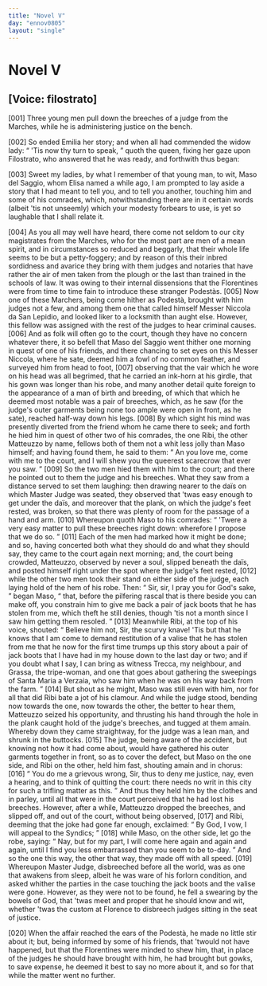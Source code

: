 ```yaml
---
title: "Novel V"
day: "ennov0805"
layout: "single"
---
```

<div id="nov0805" type="novella" who="filostrato">
 <h1>
  Novel V
 </h1>
 <p>
  <h2>
   [Voice: filostrato]
  </h2>
 </p>
 <argument>
  <p>
   <a name="p08050001">
    [001]
   </a>
   Three young men pull down the breeches of a judge from
 the Marches, while he is administering justice on the
 bench.
  </p>
 </argument>
 <div3 type="commentary" who="author">
  <p>
   <a name="p08050002">
    [002]
   </a>
   So
   ended Emilia her story; and when
	all had commended the
	widow lady:
   <q direct="unspecified">
    'Tis now thy turn to speak,
   </q>
   quoth the queen,
	fixing her gaze upon Filostrato, who answered that he was ready,
	and forthwith thus began:
  </p>
 </div3>
 <div3 type="commentary" who="filostrato">
  <p>
   <a name="p08050003">
    [003]
   </a>
   Sweet my ladies, by what I remember
	of that young man, to wit, Maso del Saggio, whom Elisa named a
	while ago, I am prompted to lay aside a story that I had meant to
	tell you, and to tell you another, touching him and some of his
	comrades, which, notwithstanding there are in it certain words
	(albeit 'tis not unseemly) which your modesty forbears to use, is yet
	so laughable that I shall relate it.
  </p>
 </div3>
 <p>
  <a name="p08050004">
   [004]
  </a>
  As you all may well have heard, there come not seldom to our
 city magistrates from the Marches, who for the most part are men
 of a mean spirit, and in circumstances so reduced and beggarly, that
 their whole life seems to be but a petty-foggery; and by reason of
 this their inbred sordidness and avarice they bring with them judges
 and notaries that have rather the air of men taken from the plough
 or the last than trained in the schools of law.
  <note>
   It was owing to their
 internal dissensions that the Florentines were
 from time to time fain to introduce these stranger Podest&agrave;s.
  </note>
  <a name="p08050005">
   [005]
  </a>
  Now one of these
 Marchers, being come hither as Podest&agrave;, brought with him judges
 not a few, and among them one that called himself Messer Niccola
 da San Lepidio, and looked liker to a locksmith than aught else.
 However, this fellow was assigned with the rest of the judges to
 hear criminal causes.
  <a name="p08050006">
   [006]
  </a>
  And as folk will often go to the court, though
 they have no concern whatever there, it so befell that Maso del
  Saggio
 went thither one morning in quest of one of his friends, and
 there chancing to set eyes on this Messer Niccola, where he sate,
 deemed him a fowl of no common feather, and surveyed him from
 head to foot,
  <a name="p08050007">
   [007]
  </a>
  observing that the vair which he wore on his head was
 all begrimed, that he carried an ink-horn at his girdle, that his gown
 was longer than his robe, and many another detail quite foreign to
 the appearance of a man of birth and breeding, of which that which
 he deemed most notable was a pair of breeches, which, as he saw
 (for the judge's outer garments being none too ample were open in
 front, as he sate), reached half-way down his legs.
  <a name="p08050008">
   [008]
  </a>
  By which sight his
 mind was presently diverted from the friend whom he came there to
 seek; and forth he hied him in quest of other two of his comrades,
 the one Ribi, the other Matteuzzo by name, fellows both of them
 not a whit less jolly than Maso himself; and having found them, he
 said to them:
  <q direct="unspecified">
   An you love me, come with me to the court, and
 I will shew you the queerest scarecrow that ever you saw.
  </q>
  <a name="p08050009">
   [009]
  </a>
  So the
 two men hied them with him to the court; and there he pointed
 out to them the judge and his breeches. What they saw from a
 distance served to set them laughing: then drawing nearer to the
 da&iuml;s on which Master Judge was seated, they observed that 'twas
 easy enough to get under the da&iuml;s, and moreover that the plank, on
 which the judge's feet rested, was broken, so that there was plenty
 of room for the passage of a hand and arm.
  <a name="p08050010">
   [010]
  </a>
  Whereupon quoth
 Maso to his comrades:
  <q direct="unspecified">
   'Twere a very easy matter to pull these
 breeches right down: wherefore I propose that we do so.
  </q>
  <a name="p08050011">
   [011]
  </a>
  Each
 of the men had marked how it might be done; and so, having
 concerted both what they should do and what they should say, they
 came to the court again next morning; and, the court being
 crowded, Matteuzzo, observed by never a soul, slipped beneath the
 da&iuml;s, and posted himself right under the spot where the judge's feet
 rested,
  <a name="p08050012">
   [012]
  </a>
  while the other two men took their stand on either side of the
 judge, each laying hold of the hem of his robe. Then:
  <q direct="unspecified">
   Sir, sir, I
 pray you for God's sake,
  </q>
  began Maso,
  <q direct="unspecified">
   that, before the pilfering
 rascal
 that is there beside you can make off, you constrain him to give me
 back a pair of jack boots that he has stolen from me, which theft
 he still denies, though 'tis not a month since I saw him getting
 them resoled.
  </q>
  <a name="p08050013">
   [013]
  </a>
  Meanwhile Ribi, at the top of his voice, shouted:
  <q direct="unspecified">
   Believe him not, Sir, the scurvy knave! 'Tis but that he knows
   that
 I am come to demand restitution of a valise that he has stolen
 from me that he now for the first time trumps up this story about
 a pair of jack boots that I have had in my house down to the last
 day or two; and if you doubt what I say, I can bring as witness
 Trecca, my neighbour, and Grassa, the tripe-woman, and one that
 goes about gathering the sweepings of Santa Maria a Verzaia, who
 saw him when he was on his way back from the farm.
  </q>
  <a name="p08050014">
   [014]
  </a>
  But shout
 as he might, Maso was still even with him, nor for all that did Ribi
 bate a jot of his clamour. And while the judge stood, bending now
 towards the one, now towards the other, the better to hear them,
 Matteuzzo seized his opportunity, and thrusting his hand through
 the hole in the plank caught hold of the judge's breeches, and tugged
 at them amain. Whereby down they came straightway, for the
 judge was a lean man, and shrunk in the buttocks.
  <a name="p08050015">
   [015]
  </a>
  The judge,
 being aware of the accident, but knowing not how it had come
 about, would have gathered his outer garments together in front, so
 as to cover the defect, but Maso on the one side, and Ribi on the
 other, held him fast, shouting amain and in chorus:
  <a name="p08050016">
   [016]
  </a>
  <q direct="unspecified">
   You do me a
 grievous wrong, Sir, thus to deny me justice, nay, even a hearing,
 and to think of quitting the court: there needs no writ in this city
 for such a trifling matter as this.
  </q>
  And thus they held him by the
 clothes and in parley, until all that were in the court perceived that
 he had lost his breeches. However, after a while, Matteuzzo
 dropped the breeches, and slipped off, and out of the court, without
 being observed,
  <a name="p08050017">
   [017]
  </a>
  and Ribi, deeming that the joke had gone far
 enough, exclaimed:
  <q direct="unspecified">
   By God, I vow, I will appeal to the Syndics;
  </q>
  <a name="p08050018">
   [018]
  </a>
  while Maso, on the other side, let go the robe, saying:
  <q direct="unspecified">
   Nay,
 but for my part, I will come here again and again and again, until I
 find you less embarrassed than you seem to be to-day.
  </q>
  And so the
 one this way, the other that way, they made off with all speed.
  <a name="p08050019">
   [019]
  </a>
  Whereupon Master Judge, disbreeched before all the world, was as
 one that awakens from sleep, albeit he was ware of his forlorn
 condition, and asked whither the parties in the case touching the
 jack boots and the valise were gone. However, as they were not
 to be found, he fell a swearing by the bowels of God, that 'twas
 meet and proper that he should know and wit, whether 'twas the
 custom at Florence to disbreech judges sitting in the seat of justice.
 </p>
 <p>
  <a name="p08050020">
   [020]
  </a>
  When the affair reached the ears of the Podest&agrave;, he made no
  little stir about it; but, being informed by some of his friends, that
 'twould not have happened, but that the Florentines were minded
 to shew him, that, in place of the judges he should have brought
 with him, he had brought but gowks, to save expense, he deemed it
 best to say no more about it, and so for that while the matter went
 no further.
 </p>
</div>